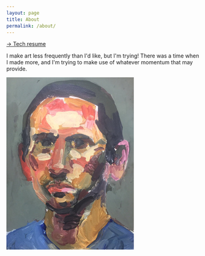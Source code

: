 ```yaml
---
layout: page
title: About
permalink: /about/
---
```

<a href='/oldsite/cv/'>-> Tech resume</a>

I make art less frequently than I'd like, but I'm trying! There was a time when I made more, and I'm trying to make use of whatever momentum that may provide.

![Example Image](/assets/images/self-portrait.jpg "Example Image")

